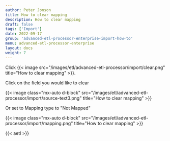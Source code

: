 ```yaml
---
author: Peter Jonson
title: How to clear mapping
description: How to clear mapping
draft: false
tags: ['Import']
date: 2022-09-17
group: 'advanced-etl-processor-enterprise-import-how-to'
menu: advanced-etl-processor-enterprise
layout: docs
weight: 7
---
```


Click {{< image src="/images/etl/advanced-etl-processor/import/clear.png" title="How to clear mapping" >}}.

Click on the field you would like to clear

{{< image class="mx-auto d-block"  src="/images/etl/advanced-etl-processor/import/source-text3.png" title="How to clear mapping" >}}

Or set to Mapping type to "Not Mapped"

{{< image class="mx-auto d-block"  src="/images/etl/advanced-etl-processor/import/mapping.png" title="How to clear mapping" >}}

{{< aetl >}}

